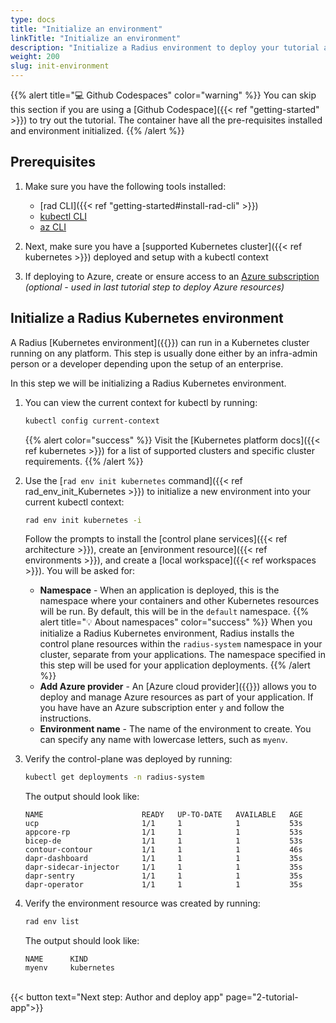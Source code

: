 ```yaml
---
type: docs
title: "Initialize an environment"
linkTitle: "Initialize an environment"
description: "Initialize a Radius environment to deploy your tutorial application to"
weight: 200
slug: init-environment
---
```


{{% alert title="💻 Github Codespaces" color="warning" %}}
You can skip this section if you are using a [Github Codespace]({{< ref "getting-started" >}}) to try out the tutorial. The container have all the pre-requisites installed and environment initialized.
{{% /alert %}}

## Prerequisites

1. Make sure you have the following tools installed:
   - [rad CLI]({{< ref "getting-started#install-rad-cli" >}})
   - [kubectl CLI](https://kubernetes.io/docs/tasks/tools/#kubectl)
   - [az CLI](http://aka.ms/azcli)

1. Next, make sure you have a [supported Kubernetes cluster]({{< ref kubernetes >}}) deployed and setup with a kubectl context
1. If deploying to Azure, create or ensure access to an [Azure subscription](https://azure.com) _(optional - used in last tutorial step to deploy Azure resources)_

## Initialize a Radius Kubernetes environment

A Radius [Kubernetes environment]({{<ref environments-concept>}}) can run in a Kubernetes cluster running on any platform. This step is usually done either by an infra-admin person or a developer depending upon the setup of an enterprise.

In this step we will be initializing a Radius Kubernetes environment.

1. You can view the current context for kubectl by running:

   ```bash
   kubectl config current-context
   ```

   {{% alert color="success" %}} Visit the [Kubernetes platform docs]({{< ref kubernetes >}}) for a list of supported clusters and specific cluster requirements.
   {{% /alert %}}

1. Use the [`rad env init kubernetes` command]({{< ref rad_env_init_Kubernetes >}}) to initialize a new environment into your current kubectl context:

   ```bash
   rad env init kubernetes -i
   ```

   Follow the prompts to install the [control plane services]({{< ref architecture >}}), create an [environment resource]({{< ref environments >}}), and create a [local workspace]({{< ref workspaces >}}). You will be asked for:

   - **Namespace** - When an application is deployed, this is the namespace where your containers and other Kubernetes resources will be run. By default, this will be in the `default` namespace.
   {{% alert title="💡 About namespaces" color="success" %}} When you initialize a Radius Kubernetes environment, Radius installs the control plane resources within    the `radius-system` namespace in your cluster, separate from your applications. The namespace specified in this step will be used for your application deployments.
   {{% /alert %}}
   -  **Add Azure provider** - An [Azure cloud provider]({{<ref providers>}}) allows you to deploy and manage Azure resources as part of your application. If you have have an Azure subscription enter `y` and follow the instructions.
   - **Environment name** - The name of the environment to create. You can specify any name with lowercase letters, such as `myenv`.

1. Verify the control-plane was deployed by running:

   ```bash
   kubectl get deployments -n radius-system
   ```

   The output should look like:

   ```
   NAME                      READY   UP-TO-DATE   AVAILABLE   AGE
   ucp                       1/1     1            1           53s
   appcore-rp                1/1     1            1           53s
   bicep-de                  1/1     1            1           53s
   contour-contour           1/1     1            1           46s
   dapr-dashboard            1/1     1            1           35s
   dapr-sidecar-injector     1/1     1            1           35s
   dapr-sentry               1/1     1            1           35s
   dapr-operator             1/1     1            1           35s
   ```
1. Verify the environment resource was created by running:

   ```bash
   rad env list
   ```

   The output should look like:

   ```
   NAME      KIND   
   myenv     kubernetes
   ```
<br>{{< button text="Next step: Author and deploy app" page="2-tutorial-app">}}
